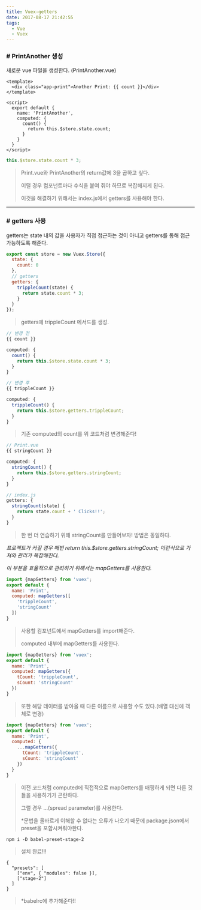 ```yaml
---
title: Vuex-getters
date: 2017-08-17 21:42:55
tags: 
  - Vue
  - Vuex
---
```


### # PrintAnother 생성

새로운 vue 파일을 생성한다. (PrintAnother.vue)

```vue
<template>
  <div class="app-print">Another Print: {{ count }}</div>  
</template>

<script>
  export default {
    name: 'PrintAnother',
    computed: {
      count() {
        return this.$store.state.count;
      }
    }
  }
</script>
```

```javascript
this.$store.state.count * 3;
```

> Print.vue와 PrintAnother의 return값에 3을 곱하고 싶다.
>
>  이럴 경우 컴포넌트마다 수식을 붙여 줘야 하므로 복잡해지게 된다.
>
> 이것을 해결하기 위해서는 index.js에서 getters를 사용해야 한다.

------

### # getters 사용

getters는 state 내의 값을 사용자가 직접 접근하는 것이 아니고 getters를 통해 접근 가능하도록 해준다.

```javascript
export const store = new Vuex.Store({
  state: {
    count: 0
  },
  // getters
  getters: {
    trippleCount(state) {
      return state.count * 3;
    }
  }
});
```

> getters에 trippleCount 메서드를 생성.



```javascript
// 변경 전
{{ count }}

computed: {
  count() {
    return this.$store.state.count * 3;
  }
}

// 변경 후
{{ trippleCount }}

computed: {
  trippleCount() {
    return this.$store.getters.trippleCount;
  }
}
```

> 기존 computed의 count를 위 코드처럼 변경해준다! 



```javascript
// Print.vue
{{ stringCount }}

computed: {
  stringCount() {
    return this.$store.getters.stringCount;
  }
}

// index.js
getters: {
  stringCount(state) {
    return state.count + ' Clicks!!';
  }
}
```

> 한 번 더 연습하기 위해 stringCount를 만들어보자! 방법은 동일하다.



*프로젝트가 커질 경우 매번 return this.$store.getters.stringCount; 이런식으로 가져와 관리가 복잡해진다.*

*이 부분을 효율적으로 관리하기 위해서는 mapGetters를 사용한다.*

```javascript
import {mapGetters} from 'vuex';
export default {
  name: 'Print',
  computed: mapGetters([
    'trippleCount',
    'stringCount'
  ])
}
```

> 사용할 컴포넌트에서 mapGetters를 import해준다.
>
> computed 내부에 mapGetters를 사용한다.



```javascript
import {mapGetters} from 'vuex';
export default {
  name: 'Print',
  computed: mapGetters({
    tCount: 'trippleCount',
    sCount: 'stringCount'
  })
}
```

> 또한 해당 데이터를 받아올 때 다른 이름으로 사용할 수도 있다.(배열 대신에 객체로 변경)



```javascript
import {mapGetters} from 'vuex';
export default {
  name: 'Print',
  computed: {
    ...mapGetters({
      tCount: 'trippleCount',
      sCount: 'stringCount'
    })
  }
}
```

> 이전 코드처럼 computed에 직접적으로 mapGetters를 매핑하게 되면 다른 것들을 사용하기가 곤란하다.
>
> 그럴 경우 ...(spread parameter)를 사용한다.
>
> *문법을 올바르게 이해할 수 없다는 오류가 나오기 때문에 package.json에서 preset을 포함시켜줘야한다.

```
npm i -D babel-preset-stage-2
```

> 설치 완료!!!

```
{
  "presets": [
    ["env", { "modules": false }],
    ["stage-2"]
  ]
}
```

> *babelrc에 추가해준다!!